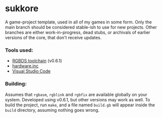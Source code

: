 # sukkore
A game-project template, used in all of my games in some form.
Only the main branch should be considered stable-ish to use for new projects. Other branches are either work-in-progress, dead stubs, or archivals of earlier versions of the core, that don't receive updates.

### Tools used:
 - [RGBDS toolchain](https://rgbds.gbdev.io) (v0.6.1)
 - [hardware.inc](https://github.com/gbdev/hardware.inc)
 - [Visual Studio Code](https://code.visualstudio.com/)

### Building:
 Assumes that `rgbasm`, `rgblink` and `rgbfix` are available globally on your system. Developed using v0.6.1, but other versions may work as well.
 To build the project, run `make`, and a file named `build.gb` will appear inside the `build` directory, assuming nothing goes wrong.
 
